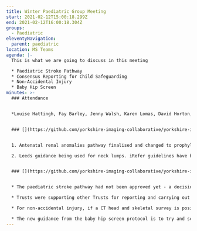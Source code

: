```yaml
---
title: Winter Paediatric Group Meeting
start: 2021-02-12T15:00:18.299Z
end: 2021-02-12T16:00:18.304Z
groups:
  - Paediatric
eleventyNavigation:
  parent: paediatric
location: MS Teams
agenda: |-
  This is what we are going to discuss in this meeting

  * Paediatric Stroke Pathway
  * Consensus Reporting for Child Safeguarding
  * Non-Accidental Injury
  * Baby Hip Screen
minutes: >-
  ### Attendance


  *Louise Hattingh, Fay Barley, Jenny Walsh, Karen Lomas, David Horton, Imran Kasli, Claire Gains, Kirsty Buckley, Rubaraj Jayarajasingam, Kate Kingston*


  ### [](https://github.com/yorkshire-imaging-collaborative/yorkshire-imaging-collaborative.github.io/blob/master/src/meetings/2021-02-12-Paeds.md#actions)Actions


  1. Antenatal renal anomalies pathway finalised and changed to prophylactic IV antibiotic cover for babies having MCUG before they are 3 months old. \[closed]

  2. Leeds guidance being used for neck lumps. iRefer guidelines have been revised and re-written for GP use in referrals. \[closed]


  ### [](https://github.com/yorkshire-imaging-collaborative/yorkshire-imaging-collaborative.github.io/blob/master/src/meetings/2021-02-12-Paeds.md#key-discussion--points)Key Discussion Points


  * The paediatric stroke pathway had not been approved yet - a decision was required to identify who would confirm it is a stroke, would a CTA or CT head be required and who would decide the further action that is required?

  * Trusts were supporting other Trusts for reporting and carrying out surveys for child safeguarding. Alder Hey had provided guidance that sedation is not required to carry out the survey.

  * For non-accidental injury, if a CT head and skeletal survey is positive, then an MRI is done. If chosen to not proceed with an MRI then reasons for doing so need to be documented.

  * The new guidance from the baby hip screen protocol is to try and scan on the 5th week.
---
```

